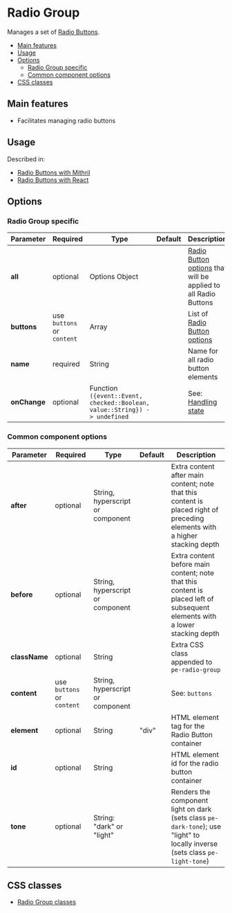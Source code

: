 # Radio Group

Manages a set of [Radio Buttons](radio-button.md).

<!-- MarkdownTOC autolink="true" autoanchor="true" bracket="round" levels="1,2,3" -->

- [Main features](#main-features)
- [Usage](#usage)
- [Options](#options)
  - [Radio Group specific](#radio-group-specific)
  - [Common component options](#common-component-options)
- [CSS classes](#css-classes)

<!-- /MarkdownTOC -->


<a id="main-features"></a>
## Main features

* Facilitates managing radio buttons



<a id="usage"></a>
## Usage

Described in:

* [Radio Buttons with Mithril](mithril/radio-button.md)
* [Radio Buttons with React](react/radio-button.md)



<a id="options"></a>
## Options


<a id="radio-group-specific"></a>
### Radio Group specific

| **Parameter** |  **Required** | **Type** | **Default** | **Description** |
| ------------- | -------------- | -------- | ----------- | --------------- |
| **all**       | optional       | Options Object | | [Radio Button options](radio-button.md#options) that will be applied to all Radio Buttons |
| **buttons**   | use `buttons` or `content` | Array | | List of [Radio Button options](radio-button.md#options) |
| **name**      | required | String | | Name for all radio button elements |
| **onChange**  | optional | Function `({event::Event, checked::Boolean, value::String}) -> undefined` | | See: [Handling state](../handling-state.md) |


<a id="common-component-options"></a>
### Common component options

| **Parameter** |  **Required** | **Type** | **Default** | **Description** |
| ------------- | -------------- | -------- | ----------- | --------------- |
| **after**     | optional       | String, hyperscript or component |      | Extra content after main content; note that this content is placed right of preceding elements with a higher stacking depth |
| **before**    | optional       | String, hyperscript or component |      | Extra content before main content; note that this content is placed left of subsequent elements with a lower stacking depth |
| **className** | optional       | String   |             | Extra CSS class appended to `pe-radio-group` |
| **content** | use `buttons` or `content` | String, hyperscript or component | | See: `buttons` |
| **element**   | optional       | String   | "div"       | HTML element tag for the Radio Button container |
| **id**        | optional       | String   |             | HTML element id for the radio button container |
| **tone**      | optional       | String: "dark" or "light" |  | Renders the component light on dark (sets class `pe-dark-tone`); use "light" to locally inverse (sets class `pe-light-tone`) |



<a id="css-classes"></a>
## CSS classes

* [Radio Group classes](../../packages/polythene-css-classes/radio-group.js)


